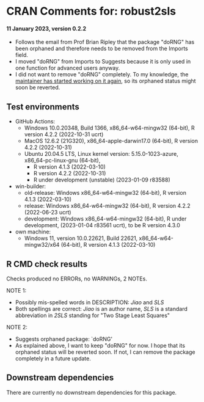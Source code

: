 # CRAN Comments for: robust2sls
#### 11 January 2023, version 0.2.2

* Follows the email from Prof Brian Ripley that the package "doRNG" has been orphaned and therefore 
needs to be removed from the Imports field.
* I moved "doRNG" from Imports to Suggests because it is only used in one function for advanced users anyway.
* I did not want to remove "doRNG" completely. To my knowledge, the [maintainer has started working on it again](https://github.com/renozao/doRNG/issues/23#issuecomment-1376285971), so its orphaned status might soon be reverted.

## Test environments

* GitHub Actions:
  * Windows 10.0.20348, Build 1366, x86_64-w64-mingw32 (64-bit), R version 4.2.2 (2022-10-31 ucrt)
  * MacOS 12.6.2 (21G320), x86_64-apple-darwin17.0 (64-bit), R version 4.2.2 (2022-10-31)
  * Ubuntu 20.04.5 LTS, Linux kernel version: 5.15.0-1023-azure, x86_64-pc-linux-gnu (64-bit),
    * R version 4.1.3 (2022-03-10)
    * R version 4.2.2 (2022-10-31)
    * R under development (unstable) (2023-01-09 r83588)
* win-builder:
  * old-release: Windows x86_64-w64-mingw32 (64-bit), R version 4.1.3 (2022-03-10)
  * release: Windows x86_64-w64-mingw32 (64-bit), R version 4.2.2 (2022-06-23 ucrt)
  * development: Windows x86_64-w64-mingw32 (64-bit), R under development, (2023-01-04 r83561 ucrt), to be R version 4.3.0
* own machine:
  * Windows 11, version 10.0.22621, Build 22621, x86_64-w64-mingw32/x64 (64-bit), R version 4.1.3 (2022-03-10)

## R CMD check results

Checks produced no ERRORs, no WARNINGs, 2 NOTEs.

NOTE 1: 

* Possibly mis-spelled words in DESCRIPTION: *Jiao* and *SLS*
* Both spellings are correct: *Jiao* is an author name, *SLS* is a standard abbreviation in *2SLS* standing for "Two Stage Least Squares"

NOTE 2:

* Suggests orphaned package: `doRNG'
* As explained above, I want to keep "doRNG" for now. I hope that its orphaned status will be reverted soon. If not, I can remove the package completely in a future update.

## Downstream dependencies

There are currently no downstream dependencies for this package.
